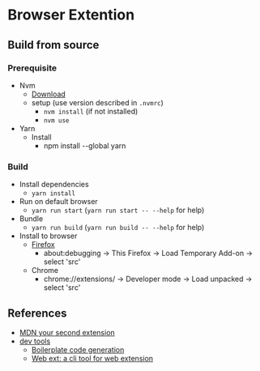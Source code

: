 # Browser Extention

## Build from source

### Prerequisite

- Nvm
  - [Download](https://github.com/nvm-sh/nvm#install--update-script)
  - setup (use version described in `.nvmrc`)
    - `nvm install` (if not installed)
    - `nvm use`
- Yarn
  - Install
    - npm install --global yarn

### Build

- Install dependencies
  - `yarn install`
- Run on default browser
  - `yarn run start` (`yarn run start -- --help` for help)
- Bundle
  - `yarn run build` (`yarn run build -- --help` for help)
- Install to browser
  - [Firefox](https://extensionworkshop.com/documentation/develop/temporary-installation-in-firefox/)
    - about:debugging -> This Firefox -> Load Temporary Add-on -> select 'src'
  - Chrome
    - chrome://extensions/ -> Developer mode -> Load unpacked -> select 'src'

## References

- [MDN your second extension](https://developer.mozilla.org/en-US/docs/Mozilla/Add-ons/WebExtensions/Your_second_WebExtension)
- [dev tools](https://extensionworkshop.com/documentation/develop/browser-extension-development-tools/)
  - [Boilerplate code generation](https://webextensions.in/)
  - [Web ext: a cli tool for web extension](https://extensionworkshop.com/documentation/develop/getting-started-with-web-ext/)
